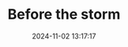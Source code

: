 ---
layout: post
title: 'Before the storm'
date: '2024-11-02 13:17:17'
last_modified_at: '2024-11-02 13:17:17'
category: "Marina di Ravenna"
tags:
  - Italy
  - Marina di Ravenna
  - architecture
description: "Clouds approaching land on a winter day"
featImage: '20201204-marina_5556.webp'
featImageAlt: "Marina di Ravenna's port and lighthouse with a menacing sky"
featImageWidth: '960'
featImageHeight: '1440'
shotOn: '2020-12-04'
coffeeTable: false
---